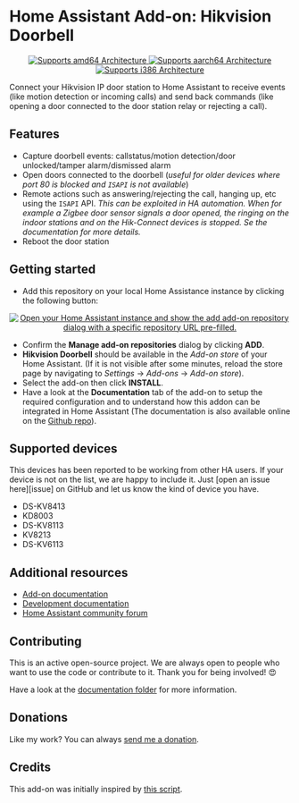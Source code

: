 # Home Assistant Add-on: Hikvision Doorbell

<p align="center">
   <a href="https://img.shields.io/badge/amd64-yes-green.svg">
      <img alt="Supports amd64 Architecture" src="https://img.shields.io/badge/amd64-yes-green.svg">
   </a>
   <a href="https://img.shields.io/badge/aarch64-yes-green.svg">
      <img alt="Supports aarch64 Architecture" src="https://img.shields.io/badge/aarch64-yes-green.svg">
   </a>
   <a href="https://img.shields.io/badge/i386-yes-green.svg">
      <img alt="Supports i386 Architecture" src="https://img.shields.io/badge/i386-yes-green.svg">
   </a>
</p>

Connect your Hikvision IP door station to Home Assistant to receive events (like motion detection or incoming calls) and send back commands (like opening a door connected to the door station relay or rejecting a call).


## Features
- Capture doorbell events: callstatus/motion detection/door unlocked/tamper alarm/dismissed alarm
- Open doors connected to the doorbell (_useful for older devices where port 80 is blocked and `ISAPI` is not available_)
- Remote actions such as answering/rejecting the call, hanging up, etc using the `ISAPI` API.
_This can be exploited in HA automation. When for example a Zigbee door sensor signals a door opened, the ringing on the indoor stations and on the Hik-Connect devices is stopped. Se the documentation for more details._
- Reboot the door station

## Getting started

- Add this repository on your local Home Assistance instance by clicking the following button:
<p align="center">
    <a href="https://my.home-assistant.io/redirect/supervisor_add_addon_repository/?repository_url=https%3A%2F%2Fgithub.com%2Fpergolafabio%2FHikvision-Addons">
        <img src="https://my.home-assistant.io/badges/supervisor_add_addon_repository.svg" alt="Open your Home Assistant instance and show the add add-on repository dialog with a specific repository URL pre-filled.">
    </a>
</p>

- Confirm the **Manage add-on repositories** dialog by clicking **ADD**.
- **Hikvision Doorbell** should be available in the _Add-on store_ of your Home Assistant. (If it is not visible after some minutes, reload the store page by navigating to _Settings_ -> _Add-ons_ -> _Add-on store_).
- Select the add-on then click **INSTALL**.
- Have a look at the **Documentation** tab of the add-on to setup the required configuration and to understand how this addon can be integrated in Home Assistant
(The documentation is also available online on the [Github repo](DOCS.md)).

## Supported devices
This devices has been reported to be working from other HA users.
If your device is not on the list, we are happy to include it. Just [open an issue here][issue] on GitHub and let us know the kind of device you have.

- DS-KV8413
- KD8003
- DS-KV8113
- KV8213
- DS-KV6113

## Additional resources
- [Add-on documentation](https://github.com/pergolafabio/Hikvision-Addons/blob/main/hikvision-sdk/DOCS.md)
- [Development documentation](https://github.com/pergolafabio/Hikvision-Addons/blob/main/hikvision-sdk/docs)
- [Home Assistant community forum](https://community.home-assistant.io/t/add-on-hikvision-doorbell-integration/532796)

## Contributing

This is an active open-source project. We are always open to people who want to
use the code or contribute to it. Thank you for being involved! :heart_eyes:

Have a look at the [documentation folder](docs/) for more information.

## Donations
 Like my work? You can always [send me a donation](https://paypal.me/pergolafabio).

## Credits
This add-on was initially inspired by [this script](https://github.com/laszlojakab/hikvision-intercom-python-demo).
